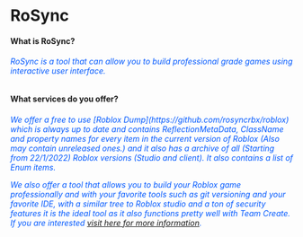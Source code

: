 # **RoSync**

#### What is RoSync?
<h6 style="color:#0058FF">RoSync is a tool that can allow you to build professional grade games using interactive user interface.</h6>

#### What services do you offer?
<h6 style="color:#0058FF">We offer a free to use [Roblox Dump](https://github.com/rosyncrbx/roblox) which is always up to date and contains ReflectionMetaData, ClassName and property names for every item in the current version of Roblox (Also may contain unreleased ones.) and it also has a archive of all (Starting from 22/1/2022) Roblox versions (Studio and client). It also contains a list of Enum items.

We also offer a tool that allows you to build your Roblox game professionally and with your favorite tools such as git versioning and your favorite IDE, with a similar tree to Roblox studio and a ton of security features it is the ideal tool as it also functions pretty well with Team Create. If you are interested [visit here for more information](https://rosyncrbx.github.io).</h6>
